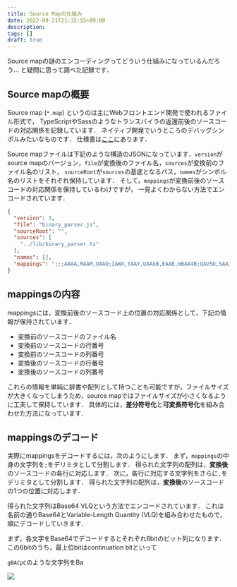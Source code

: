 ```yaml
---
title: Source Mapの仕組み
date: 2022-09-21T21:32:55+09:00
description:
tags: []
draft: true
---
```


Source mapの謎のエンコーディングってどういう仕組みになっているんだろう…
と疑問に思って調べた記録です．


## Source mapの概要

Source map (`*.map`) というのは主にWebフロントエンド開発で使われるファイル形式で，
TypeScriptやSassのようなトランスパイラの返還前後のソースコードの対応関係を記録しています．
ネイティブ開発でいうところのデバッグシンボルみたいなものです．
仕様書は[ここ](https://sourcemaps.info/spec.html)にあります．

Source mapファイルは下記のような構造のJSONになっています．`version`がsource
mapのバージョン，`file`が変換後のファイル名，`sources`が変換前のファイル名のリスト，
`sourceRoot`が`sources`の基底となるパス，`names`がシンボル名のリストをそれぞれ保持しています．
そして，`mappings`が変換前後のソースコードの対応関係を保持しているわけですが，
一見よくわからない方法でエンコードされています．

```json
{
  "version": 3,
  "file": "binary_parser.js",
  "sourceRoot": "",
  "sources": [
    "../lib/binary_parser.ts"
  ],
  "names": [],
  "mappings": ";;;AAAA,MAAM,OAAO;IAWX,YAAY,UAAkB,EAAE,mBAA4B;QAV5D,SAAI,GAAG,EAAE,CAAC;..."
}
```

## mappingsの内容

mappingsには，変換前後のソースコード上の位置の対応関係として，下記の情報が保持されています．

- 変換前のソースコードのファイル名
- 変換前のソースコードの行番号
- 変換前のソースコードの列番号
- 変換後のソースコードの行番号
- 変換後のソースコードの列番号

これらの情報を単純に辞書や配列として持つことも可能ですが，ファイルサイズが大きくなってしまうため，source mapではファイルサイズが小さくなるように工夫して保持しています．
具体的には，**差分符号化**と**可変長符号化**を組み合わせた方法になっています．

## mappingsのデコード

実際にmappingsをデコードするには，次のようにします．
まず，`mappings`の中身の文字列を`;`をデリミタとして分割します．
得られた文字列の配列は，**変換後**のソースコードの各行に対応します．
次に，各行に対応する文字列をさらに`,`をデリミタとして分割します．
得られた文字列の配列は，**変換後**のソースコードの1つの位置に対応します．

得られた文字列はBase64 VLQという方法でエンコードされています．
これは名前の通りBase64とVariable-Length Quantity (VLQ)を組み合わせたもので，
順にデコードしていきます．

まず，各文字をBase64でデコードするとそれぞれ6bitのビット列になります．
この6bitのうち，最上位bitはcontinuation bitといって

`gBACpC`のような文字列をBa

![](/images/base64_vlq.png)
